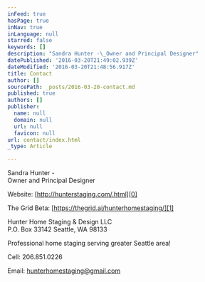 ```yaml
---
inFeed: true
hasPage: true
inNav: true
inLanguage: null
starred: false
keywords: []
description: "Sandra Hunter -\_Owner and Principal Designer"
datePublished: '2016-03-20T21:49:02.939Z'
dateModified: '2016-03-20T21:48:56.917Z'
title: Contact
author: []
sourcePath: _posts/2016-03-20-contact.md
published: true
authors: []
publisher:
  name: null
  domain: null
  url: null
  favicon: null
url: contact/index.html
_type: Article

---
```

Sandra Hunter -   
Owner and Principal Designer

Website: [http://hunterstaging.com/.html][0]

The Grid Beta: [https://thegrid.ai/hunterhomestaging/][1]

Hunter Home Staging & Design LLC  
P.O. Box 33142 Seattle, WA 98133

Professional home staging serving greater Seattle area!

Cell: 206.851.0226

Email: hunterhomestaging@gmail.com

[0]: http://hunterstaging.com/.html
[1]: https://thegrid.ai/hunterhomestaging/
